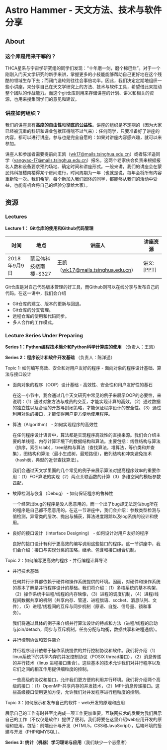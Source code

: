 # Astro Hammer - 天文方法、技术与软件分享

## About

### 这个库是用来干嘛的？

THCA星系与宇宙学研究组的同学们发现：“十年磨一剑，磨个稀巴烂”。对于一个刚刚入门天文学研究的新手来讲，掌握更多的小技能能够帮助自己更好地在这个残酷的领域生存下去；而闭门造轮则往往会事倍功半。因此，我们决定定期地组织一些小讲座，来分享自己在天文学研究上的方法、技术与软件工具，希望借此来拉动整个团队的作战能力。而这个git仓库则用来存储讲座的计划、讲义和相关的资源，也用来搜集同学们的意见和建议。

### 讲座如何组织？

我们的讲座具有**高度的自由性**和**彻底的公益性**。讲座的组织是不定期的（因为大家已经被沉重的科研和课业包袱压得喘不过气来）：任何同学，只要准备好了讲座的内容，都可以进行讲座。参与也是完全自愿的：如果对讲座内容感兴趣，就可以来参加。

讲座人和参加者需要提前向王凯（wk17@mails.tsinghua.edu.cn）或者陈洋遥同学（yangyao-17@mails.tsinghua.edu.cn）报名。这两个老家伙会负责来根据报名人数和设备要求预约场地、确定时间和讲座形式。一般来讲，我们的讲座会在蒙民伟科技楼南楼得某个房间进行，时间周期为一年（也就是说，每年会将所有内容重新轮一次。我们希望，每个新加入我们团体的同学，都能够从我们的活动中受益，也能有机会将自己的经验分享给大家）。

## 资源

### Lectures
**Lecture 1： Git仓库的使用和Github代码管理**

时间 | 地点 | 讲座人 | 讲座资源
---|---|---|---
2018年9月9日 | 蒙民伟科技楼南楼-S327 | 王凯（wk17@mails.tsinghua.edu.cn）| 讲义: [[PPT]](./lectures/lecture1-git-and-github/src/slides.pdf)

Git仓库是对自己代码版本管理的好工具，而Github则可以在线分享与发布自己的代码。在这一讲中，我们会介绍
* Git仓库的建立、版本的更新与回退。
* Git仓库的分支管理。
* 远程仓库的使用和代码同步。
* 多人合作的工作模式。

### Lecture Series Under Preparing

**Series 1：Python编程技术简介和Python科学计算库的使用** （负责人：王凯）


**Series 2：程序设计和软件开发基础** （负责人：陈洋遥）

Topic 1: 如何编写高效、安全和对用户友好的程序 - 面向对象的程序设计基础、算法与接口设计
* 面向对象的程序（OOP）设计基础 - 高效性、安全性和用户友好性的基石
    
    在这一小节中，我会通过几个天文研究中常见的例子来展示OOP的必要性，来说明：（1）通过对象方法与成员的交互，才能实现计算的高效。（2）通过数据的独立性以及合理的开放与封闭策略，才能保证程序设计的安全性。（3）通过利用对象的接口，才能使得用户更方便地使用程序。

* 算法（Algorithm） - 如何实现程序的高效性
  
    在任何程序设计语言中，算法都是实现程序高效性的直接来源。我们会介绍主要的单线程、内存计算环境下的数据结构和算法。主要包括：线性结构与算法（排序，索引/slab），tree结构与算法（查找算法，堆算法，等价类和并查集），图结构和算法（最小生成树，最短路径），散列结构和冲突避免技术（hash表，典型的近邻查找算法）。

    我们会通过天文学里面的几个常见的例子来展示算法对提高程序效率的重要作用：（1）FOF算法的实现（2）两点关联函数的计算（3）多维空间的模板参数匹配，

* 故障检测与恢复（Debug） - 如何保证程序的鲁棒性 
    
    一个经常出bug的程序是没人愿意用的，而一个出了bug却无法定位bug所在的程序是自己都不愿意用的。在这一节讲座中，我们会介绍：参数类型检测与值检测，异常类的层次、抛出与捕获，算法进度跟踪以及log系统的设计和使用。

* 良好的接口设计（Interface Designing） - 如何设计对用户友好的程序
    
    良好的接口设计有利于更高效的编写调用这些接口的程序。这一节讲座中，我们会介绍：接口与实现分离的策略，继承、包含和接口组合机制。

Topic 2：如何编写更高效的程序 - 并行编程计算导论
    
* 并行技术基础

    任何并行计算都依赖于硬件和操作系统提供的环境。因而，对硬件和操作系统的基本了解是并行程序设计的基础。我们将介绍：（1）多核系统的基本构架，（2）操作系统中进程/线程的内存映像，（3）进程的调度机制，（4）进程/线程间数据共享的机制（共享内存、管道、进程旗语、socket、消息队列、文件），（5）进程/线程间的互斥与同步机制（原语、自旋、信号量、锁和事务）。
    
    我们将通过具体的例子来介绍并行算法设计的特点和方法（进程/线程的启动与join/detach，同步与互斥机制，任务分配与均衡，数据共享和进程通信）。

* 并行控制协议和软件简介

    并行程序设计依赖于操作系统提供的并行控制协议和软件。我们将介绍（1）linux系统下的共享内存的并发控制协议（POSIX thread接口），（2）消息传递的并行技术（linux 进程接口集合）。这些基本的技术允许我们对并行程序以及它们之间的相互作用提供细粒度的控制。
    
    一些高级的协议和接口，允许我们更方便的利用并行环境。我们将介绍两个高级的接口：（1）OpenMP-共享内存的并发技术，（2）MPI-消息传递接口。这些高级接口使用更加方便，允许我们对并发程序进行粗粒度的控制。

Topic 3：如何展示和发布自己的软件 - web开发的原理和应用

展示自己的工作有时甚至比完成一项工作更加重要。互联网技术的发展为我们展示自己的工作（不仅仅是软件）提供了便利。我们将要在这里介绍web应用开发的原理和应用，包括：前端设计与开发（HTML5，CSS和JavaScript），后端环境的搭建与开发（PHP和MYSQL）。

**Series 3: 统计（机器）学习理论与应用**（我们缺少一个志愿者）





